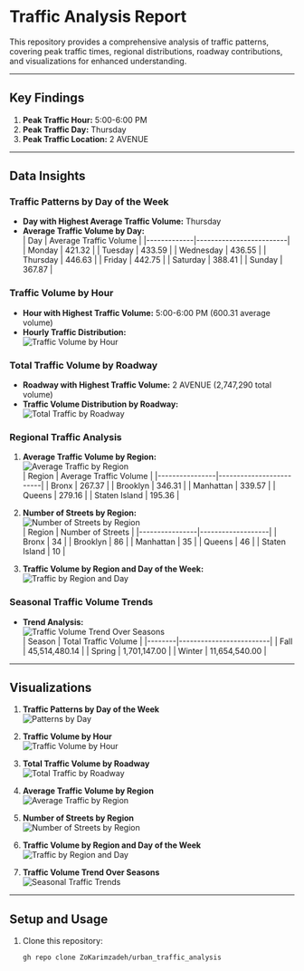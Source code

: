 # Traffic Analysis Report

This repository provides a comprehensive analysis of traffic patterns, covering peak traffic times, regional distributions, roadway contributions, and visualizations for enhanced understanding.

---

## Key Findings
1. **Peak Traffic Hour:** 5:00-6:00 PM  
2. **Peak Traffic Day:** Thursday  
3. **Peak Traffic Location:** 2 AVENUE  

---

## Data Insights

### Traffic Patterns by Day of the Week
- **Day with Highest Average Traffic Volume:** Thursday
- **Average Traffic Volume by Day:**  
  | Day         | Average Traffic Volume |
  |-------------|-------------------------|
  | Monday      | 421.32                 |
  | Tuesday     | 433.59                 |
  | Wednesday   | 436.55                 |
  | Thursday    | 446.63                 |
  | Friday      | 442.75                 |
  | Saturday    | 388.41                 |
  | Sunday      | 367.87                 |

### Traffic Volume by Hour
- **Hour with Highest Traffic Volume:** 5:00-6:00 PM (600.31 average volume)
- **Hourly Traffic Distribution:**  
  ![Traffic Volume by Hour](traffic_by_hour.png)

### Total Traffic Volume by Roadway
- **Roadway with Highest Traffic Volume:** 2 AVENUE (2,747,290 total volume)
- **Traffic Volume Distribution by Roadway:**  
  ![Total Traffic by Roadway](total_traffic_by_roadway.png)

### Regional Traffic Analysis
1. **Average Traffic Volume by Region:**  
   ![Average Traffic by Region](average_traffic_by_region.png)  
   | Region         | Average Traffic Volume |
   |----------------|-------------------------|
   | Bronx          | 267.37                 |
   | Brooklyn       | 346.31                 |
   | Manhattan      | 339.57                 |
   | Queens         | 279.16                 |
   | Staten Island  | 195.36                 |

2. **Number of Streets by Region:**  
   ![Number of Streets by Region](number_of_streets_by_region.png)  
   | Region         | Number of Streets |
   |----------------|-------------------|
   | Bronx          | 34                |
   | Brooklyn       | 86                |
   | Manhattan      | 35                |
   | Queens         | 46                |
   | Staten Island  | 10                |

3. **Traffic Volume by Region and Day of the Week:**  
   ![Traffic by Region and Day](average_traffic_by_region_and_day.png)

### Seasonal Traffic Volume Trends
- **Trend Analysis:**  
  ![Traffic Volume Trend Over Seasons](traffic_volume_trend_over_seasons.png)  
  | Season | Total Traffic Volume   |
  |--------|-------------------------|
  | Fall   | 45,514,480.14          |
  | Spring | 1,701,147.00           |
  | Winter | 11,654,540.00          |

---

## Visualizations

1. **Traffic Patterns by Day of the Week**  
   ![Patterns by Day](patterns_by_day.png)

2. **Traffic Volume by Hour**  
   ![Traffic Volume by Hour](traffic_by_hour.png)

3. **Total Traffic Volume by Roadway**  
   ![Total Traffic by Roadway](total_traffic_by_roadway.png)

4. **Average Traffic Volume by Region**  
   ![Average Traffic by Region](average_traffic_by_region.png)

5. **Number of Streets by Region**  
   ![Number of Streets by Region](number_of_streets_by_region.png)

6. **Traffic Volume by Region and Day of the Week**  
   ![Traffic by Region and Day](average_traffic_by_region_and_day.png)

7. **Traffic Volume Trend Over Seasons**  
   ![Seasonal Traffic Trends](traffic_volume_trend_over_seasons.png)

---

## Setup and Usage

1. Clone this repository:
   ```bash
   gh repo clone ZoKarimzadeh/urban_traffic_analysis
   
